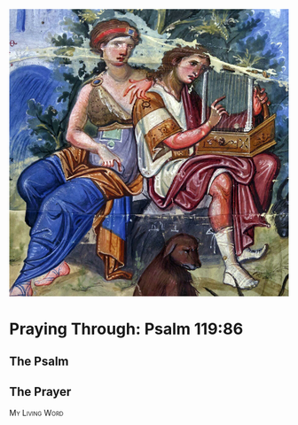 <img class="intro-right" src="art-paris-psalter.jpg">

<style>
  li {list-style-type: none;}
  p + ul {
    margin-top: -18px;
}
</style>

# Praying Through: Psalm 119:86

## The Psalm

## The Prayer

<div style="font-variant: small-caps;">
My Living Word
</div>
